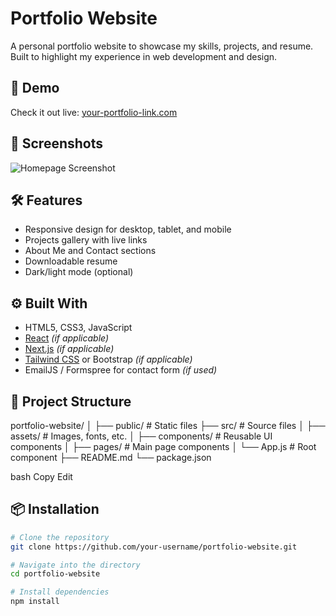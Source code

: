 # Portfolio Website

A personal portfolio website to showcase my skills, projects, and resume. Built to highlight my experience in web development and design.

## 🚀 Demo

Check it out live: [your-portfolio-link.com](https://your-portfolio-link.com)

## 📸 Screenshots

![Homepage Screenshot](path-to-screenshot.png)

## 🛠️ Features

- Responsive design for desktop, tablet, and mobile
- Projects gallery with live links
- About Me and Contact sections
- Downloadable resume
- Dark/light mode (optional)

## ⚙️ Built With

- HTML5, CSS3, JavaScript
- [React](https://reactjs.org/) *(if applicable)*
- [Next.js](https://nextjs.org/) *(if applicable)*
- [Tailwind CSS](https://tailwindcss.com/) or Bootstrap *(if applicable)*
- EmailJS / Formspree for contact form *(if used)*

## 📂 Project Structure

portfolio-website/
│
├── public/ # Static files
├── src/ # Source files
│ ├── assets/ # Images, fonts, etc.
│ ├── components/ # Reusable UI components
│ ├── pages/ # Main page components
│ └── App.js # Root component
├── README.md
└── package.json

bash
Copy
Edit

## 📦 Installation

```bash
# Clone the repository
git clone https://github.com/your-username/portfolio-website.git

# Navigate into the directory
cd portfolio-website

# Install dependencies
npm install

